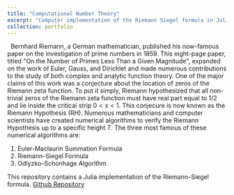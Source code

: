 ```yaml
---
title: "Computational Number Theory"
excerpt: "Computer implementation of the Riemann Siegel formula in Julia alongside various plotting and numerical programs related to the Riemann zeta function. <br/><img src='/images/zeta_critical_line.png'>"
collection: portfolio
---
```

&nbsp;
Bernhard Riemann, a German mathematician, published his now-famous paper on the investigation of prime numbers in 1859. This eight-page paper, titled "On the Number of Primes Less Than a Given Magnitude", expanded on the work of Euler, Gauss, and Dirichlet and made numerous contributions to the study of both complex and analytic function theory. One of the major claims of this work was a conjecture about the location of zeros of the Riemann zeta function. To put it simply, Riemann hypothesized that all non-trivial zeros of the Riemann zeta function must have real part equal to $1/2$ and lie inside the critical strip $0 < s < 1$. This conjecure is now known as the Riemann Hypothesis (RH). Numerous mathematicians and computer scientists have created numerical algorithms to verify the Riemann Hypothesis up to a specific height $T$. The three most famous of these numerical algorithms are:

1. Euler-Maclaurin Summation Formula
2. Riemann–Siegel Formula
3. Odlyzko–Schonhage Algorithm

This repository contains a Julia implementation of the Riemann–Siegel formula. [Github Repository](https://github.com/matthewshawnkehoe/Riemann-Zeta-Functions)